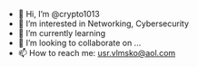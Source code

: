 - 👋 Hi, I’m @crypto1013
- 👀 I’m interested in Networking, Cybersecurity  
- 🌱 I’m currently learning 
- 💞️ I’m looking to collaborate on ...
- 📫 How to reach me:  usr.vlmsko@aol.com
